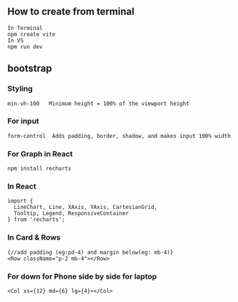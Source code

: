## How to create from terminal

```
In Terminal
npm create vite
In VS
npm run dev
```

## bootstrap

### Styling
```
min-vh-100   Minimum height = 100% of the viewport height
```

### For input
```
form-control  Adds padding, border, shadow, and makes input 100% width
```

### For Graph in React
```
npm install recharts
```
### In React
```
import {
  LineChart, Line, XAxis, YAxis, CartesianGrid,
  Tooltip, Legend, ResponsiveContainer
} from 'recharts';

```
### In Card & Rows
```
{//add padding (eg:pd-4) and margin below(eg: mb-4)}
<Row className="p-2 mb-4"></Row>
```

### For down for Phone side by side for laptop 
```
<Col xs={12} md={6} lg={4}></Col>

```
